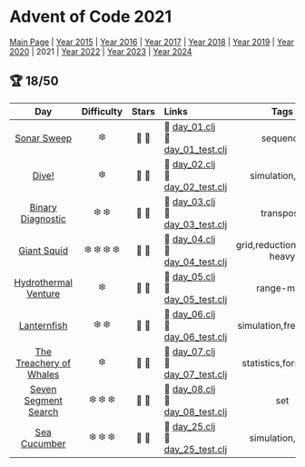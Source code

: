 # Advent of Code 2021

[Main Page](https://adventofcode.com/2021) | [Year 2015](/src/aoclj/year_2015/) | [Year 2016](/src/aoclj/year_2016/) | [Year 2017](/src/aoclj/year_2017/) | [Year 2018](/src/aoclj/year_2018/) | [Year 2019](/src/aoclj/year_2019/) | [Year 2020](/src/aoclj/year_2020/) | 2021 | [Year 2022](/src/aoclj/year_2022/) | [Year 2023](/src/aoclj/year_2023/) | [Year 2024](/src/aoclj/year_2024/)

## :trophy: 18/50

| Day | Difficulty | Stars | Links | Tags |
|:---: | :---: | :---: | :--- | :----: |
[Sonar Sweep](http://www.adventofcode.com/2021/day/1)|:snowflake:|:star2: :star2:|:small_orange_diamond: [day_01.clj](/src/aoclj/year_2021/day_01.clj) <br /> :small_orange_diamond: [day_01_test.clj](/test/aoclj/year_2021/day_01_test.clj)|sequence
[Dive!](http://www.adventofcode.com/2021/day/2)|:snowflake:|:star2: :star2:|:small_orange_diamond: [day_02.clj](/src/aoclj/year_2021/day_02.clj) <br /> :small_orange_diamond: [day_02_test.clj](/test/aoclj/year_2021/day_02_test.clj)|simulation,cmd
[Binary Diagnostic](http://www.adventofcode.com/2021/day/3)|:snowflake: :snowflake:|:star2: :star2:|:small_orange_diamond: [day_03.clj](/src/aoclj/year_2021/day_03.clj) <br /> :small_orange_diamond: [day_03_test.clj](/test/aoclj/year_2021/day_03_test.clj)|transpose
[Giant Squid](http://www.adventofcode.com/2021/day/4)|:snowflake: :snowflake: :snowflake: :snowflake:|:star2: :star2:|:small_orange_diamond: [day_04.clj](/src/aoclj/year_2021/day_04.clj) <br /> :small_orange_diamond: [day_04_test.clj](/test/aoclj/year_2021/day_04_test.clj)|grid,reduction,parse-heavy
[Hydrothermal Venture](http://www.adventofcode.com/2021/day/5)|:snowflake:|:star2: :star2:|:small_orange_diamond: [day_05.clj](/src/aoclj/year_2021/day_05.clj) <br /> :small_orange_diamond: [day_05_test.clj](/test/aoclj/year_2021/day_05_test.clj)|range-math
[Lanternfish](http://www.adventofcode.com/2021/day/6)|:snowflake: :snowflake:|:star2: :star2:|:small_orange_diamond: [day_06.clj](/src/aoclj/year_2021/day_06.clj) <br /> :small_orange_diamond: [day_06_test.clj](/test/aoclj/year_2021/day_06_test.clj)|simulation,frequency
[The Treachery of Whales](http://www.adventofcode.com/2021/day/7)|:snowflake:|:star2: :star2:|:small_orange_diamond: [day_07.clj](/src/aoclj/year_2021/day_07.clj) <br /> :small_orange_diamond: [day_07_test.clj](/test/aoclj/year_2021/day_07_test.clj)|statistics,formulaic
[Seven Segment Search](http://www.adventofcode.com/2021/day/8)|:snowflake: :snowflake: :snowflake:|:star2: :star2:|:small_orange_diamond: [day_08.clj](/src/aoclj/year_2021/day_08.clj) <br /> :small_orange_diamond: [day_08_test.clj](/test/aoclj/year_2021/day_08_test.clj)|set
[Sea Cucumber](http://www.adventofcode.com/2021/day/25)|:snowflake: :snowflake: :snowflake:|:star2: :star2:|:small_orange_diamond: [day_25.clj](/src/aoclj/year_2021/day_25.clj) <br /> :small_orange_diamond: [day_25_test.clj](/test/aoclj/year_2021/day_25_test.clj)|simulation,slow
